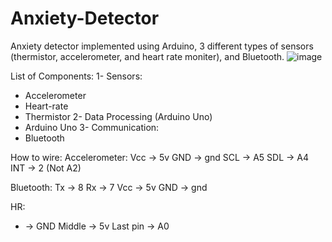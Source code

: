 # Anxiety-Detector
Anxiety detector implemented using Arduino, 3 different types of sensors (thermistor, accelerometer, and heart rate moniter), and Bluetooth.
![image](https://user-images.githubusercontent.com/85028729/170580382-8bbc49af-c894-411b-ae87-acb57ecd965a.png)

List of Components:
1- Sensors:
-	Accelerometer
-	Heart-rate
-	Thermistor
2- Data Processing (Arduino Uno)
-	Arduino Uno
3- Communication:
-	Bluetooth

How to wire:
 Accelerometer:
 Vcc -> 5v
 GND -> gnd
 SCL -> A5
 SDL -> A4
 INT -> 2 (Not A2)
 
 Bluetooth: 
 Tx -> 8
 Rx -> 7
 Vcc -> 5v
 GND -> gnd
 
 HR:
 - -> GND
 Middle -> 5v
 Last pin -> A0

